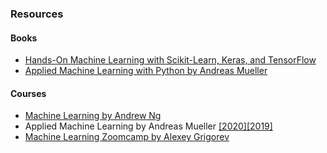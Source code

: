 ### Resources

#### Books
- [Hands-On Machine Learning with Scikit-Learn, Keras, and TensorFlow](https://www.amazon.com/Hands-Machine-Learning-Scikit-Learn-TensorFlow/dp/1492032646/ref=pd_sbs_1/131-0627214-8358937?pd_rd_w=4JBA4&pf_rd_p=3676f086-9496-4fd7-8490-77cf7f43f846&pf_rd_r=PW9YW7ZRJMKTCKPJ69KW&pd_rd_r=963bfae0-c760-4165-aa20-774c21b33767&pd_rd_wg=zTK67&pd_rd_i=1492032646&psc=1) 
- [Applied Machine Learning with Python by Andreas Mueller](https://amueller.github.io/aml/)
#### Courses
- [Machine Learning by Andrew Ng](https://www.coursera.org/learn/machine-learning)
- Applied Machine Learning by Andreas Mueller [\[2020\]](https://www.youtube.com/playlist?list=PL_pVmAaAnxIRnSw6wiCpSvshFyCREZmlM)[\[2019\]](https://www.youtube.com/playlist?list=PL_pVmAaAnxIQGzQS2oI3OWEPT-dpmwTfA)
- [Machine Learning Zoomcamp by Alexey Grigorev](https://github.com/alexeygrigorev/mlbookcamp-code/tree/master/course-zoomcamp)